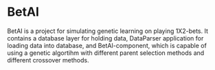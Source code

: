 # BetAI

BetAI is a project for simulating genetic learning on playing 1X2-bets. 
It contains a database layer for holding data, DataParser application
for loading data into database, and BetAI-component, which
is capable of using a genetic algortihm with different parent selection methods and 
different crossover methods. 